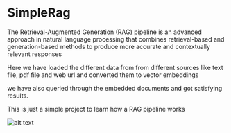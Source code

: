 # SimpleRag
The Retrieval-Augmented Generation (RAG) pipeline is an advanced approach in natural language processing that combines retrieval-based and generation-based methods to produce more accurate and contextually relevant responses

Here we have loaded the different data from from different sources like text file, pdf file and web url
and converted them to vector embeddings

we have also queried through the embedded documents and got satisfying results.

This is just a simple project to learn how a RAG pipeline works  

![alt text](http://url/to/img.png)
 